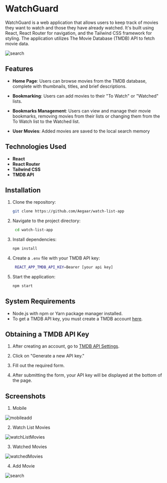# WatchGuard


WatchGuard is a web application that allows users to keep track of movies they want to watch and those they have already watched. It's built using React, React Router for navigation, and the Tailwind CSS framework for styling. The application utilizes The Movie Database (TMDB) API to fetch movie data.

![search](https://github.com/Aegaar/watch-list-app/assets/117531984/3142a263-6680-4ce2-94df-240f97cb3bd8)

## Features

- **Home Page**: Users can browse movies from the TMDB database, complete with thumbnails, titles, and brief descriptions.

- **Bookmarking**: Users can add movies to their "To Watch" or "Watched" lists.

- **Bookmarks Management**: Users can view and manage their movie bookmarks, removing movies from their lists or changing them from the To Watch list to the Watched list.

- **User Movies**: Added movies are saved to the local search memory

## Technologies Used

- **React**
- **React Router**
- **Tailwind CSS**
- **TMDB API**

## Installation

1. Clone the repository:

    ```bash
    git clone https://github.com/Aegaar/watch-list-app

2. Navigate to the project directory:

   ```bash
    cd watch-list-app

3. Install dependencies:

    ```bash
    npm install

4. Create a `.env` file with your TMDB API key:

   ```bash
    REACT_APP_TMDB_API_KEY=Bearer [your api key]

5. Start the application:

    ```bash
    npm start

## System Requirements

- Node.js with npm or Yarn package manager installed.
- To get a TMDB API key, you must create a TMDB account [here](https://www.themoviedb.org/signup?language=pl).

## Obtaining a TMDB API Key

1. After creating an account, go to [TMDB API Settings](https://www.themoviedb.org/settings/api).

2. Click on "Generate a new API key."

3. Fill out the required form.

4. After submitting the form, your API key will be displayed at the bottom of the page.
  
## Screenshots

1. Mobile 

![mobileadd](https://github.com/Aegaar/watch-list-app/assets/117531984/71668f5b-32fd-4fee-984d-6bfcb2f3a4c2)

2. Watch List Movies

![watchListMovies](https://github.com/Aegaar/watch-list-app/assets/117531984/13806cd0-5cd9-4a60-a9f4-494c301fb71e)

3. Watched Movies

![watchedMovies](https://github.com/Aegaar/watch-list-app/assets/117531984/0f4a1968-9734-480e-bd96-8b3772b2138f)

4. Add Movie

![search](https://github.com/Aegaar/watch-list-app/assets/117531984/3142a263-6680-4ce2-94df-240f97cb3bd8)






